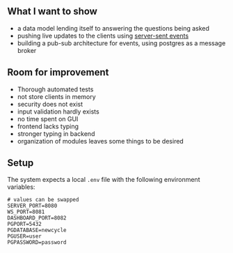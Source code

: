 ## What I want to show 
* a data model lending itself to answering the questions being asked 
* pushing live updates to the clients using [server-sent events](https://developer.mozilla.org/en-US/docs/Web/API/Server-sent_events/Using_server-sent_events)
* building a pub-sub architecture for events, using postgres as a message broker 

## Room for improvement
* Thorough automated tests 
* not store clients in memory
* security does not exist 
* input validation hardly exists 
* no time spent on GUI
* frontend lacks typing 
* stronger typing in backend
* organization of modules leaves some things to be desired

## Setup 
The system expects a local `.env` file with the following environment variables: 
```
# values can be swapped 
SERVER_PORT=8080 
WS_PORT=8081
DASHBOARD_PORT=8082
PGPORT=5432 
PGDATABASE=newcycle 
PGUSER=user 
PGPASSWORD=password 
```